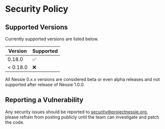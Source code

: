 # Security Policy

## Supported Versions

Currently supported versions are listed below.

| Version  | Supported          |
| -------- | ------------------ |
| 0.18.0   | :white_check_mark: |
| < 0.18.0 | :x:                |

All Nessie 0.x.x versions are considered beta or even alpha releases and not supported after
release of Nessie 1.0.0.

## Reporting a Vulnerability

Any security issues should be reported to security@projectnessie.org, please refrain from posting publicly until the team can investigate and patch the code.
